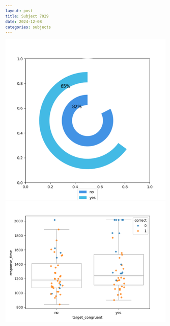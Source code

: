 ```yaml
---
layout: post
title: Subject 7029
date: 2024-12-08
categories: subjects
---
```


![](data/7029/run-23/7029_accuracy_target_congruence.png)
![](data/7029/run-23/7029_rt_congruence.png)
